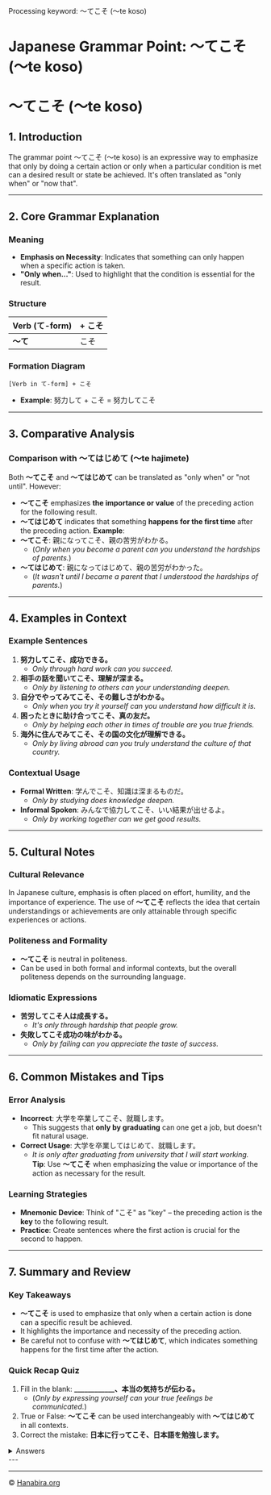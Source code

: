 Processing keyword: ～てこそ (〜te koso)
# Japanese Grammar Point: ～てこそ (〜te koso)
# ～てこそ (〜te koso)
## 1. Introduction
The grammar point ～てこそ (〜te koso) is an expressive way to emphasize that only by doing a certain action or only when a particular condition is met can a desired result or state be achieved. It's often translated as "only when" or "now that".

---
## 2. Core Grammar Explanation
### Meaning
- **Emphasis on Necessity**: Indicates that something can only happen when a specific action is taken.
- **"Only when..."**: Used to highlight that the condition is essential for the result.
### Structure
| **Verb (て-form)** | + こそ |
|--------------------|--------|
| **～て**            | こそ   |
### Formation Diagram
```plaintext
[Verb in て-form] + こそ
```
- **Example**: 努力して + こそ = 努力してこそ
---
## 3. Comparative Analysis
### Comparison with 〜てはじめて (〜te hajimete)
Both **～てこそ** and **〜てはじめて** can be translated as "only when" or "not until". However:
- **～てこそ** emphasizes **the importance or value** of the preceding action for the following result.
- **〜てはじめて** indicates that something **happens for the first time** after the preceding action.
**Example**:
- **～てこそ**: 親になってこそ、親の苦労がわかる。
  - (*Only when you become a parent can you understand the hardships of parents.*)
- **〜てはじめて**: 親になってはじめて、親の苦労がわかった。
  - (*It wasn't until I became a parent that I understood the hardships of parents.*)
---
## 4. Examples in Context
### Example Sentences
1. **努力してこそ、成功できる。**
   - *Only through hard work can you succeed.*
2. **相手の話を聞いてこそ、理解が深まる。**
   - *Only by listening to others can your understanding deepen.*
3. **自分でやってみてこそ、その難しさがわかる。**
   - *Only when you try it yourself can you understand how difficult it is.*
4. **困ったときに助け合ってこそ、真の友だ。**
   - *Only by helping each other in times of trouble are you true friends.*
5. **海外に住んでみてこそ、その国の文化が理解できる。**
   - *Only by living abroad can you truly understand the culture of that country.*
### Contextual Usage
- **Formal Written**: 学んでこそ、知識は深まるものだ。
  - *Only by studying does knowledge deepen.*
- **Informal Spoken**: みんなで協力してこそ、いい結果が出せるよ。
  - *Only by working together can we get good results.*
---
## 5. Cultural Notes
### Cultural Relevance
In Japanese culture, emphasis is often placed on effort, humility, and the importance of experience. The use of **～てこそ** reflects the idea that certain understandings or achievements are only attainable through specific experiences or actions.
### Politeness and Formality
- **～てこそ** is neutral in politeness.
- Can be used in both formal and informal contexts, but the overall politeness depends on the surrounding language.
### Idiomatic Expressions
- **苦労してこそ人は成長する。**
  - *It's only through hardship that people grow.*
- **失敗してこそ成功の味がわかる。**
  - *Only by failing can you appreciate the taste of success.*
---
## 6. Common Mistakes and Tips
### Error Analysis
- **Incorrect**: 大学を卒業してこそ、就職します。
  - This suggests that **only by graduating** can one get a job, but doesn't fit natural usage.
- **Correct Usage**: 大学を卒業してはじめて、就職します。
  - *It is only after graduating from university that I will start working.*
**Tip**: Use **～てこそ** when emphasizing the value or importance of the action as necessary for the result.
### Learning Strategies
- **Mnemonic Device**: Think of "こそ" as "key" – the preceding action is the **key** to the following result.
- **Practice**: Create sentences where the first action is crucial for the second to happen.
---
## 7. Summary and Review
### Key Takeaways
- **～てこそ** is used to emphasize that only when a certain action is done can a specific result be achieved.
- It highlights the importance and necessity of the preceding action.
- Be careful not to confuse with **〜てはじめて**, which indicates something happens for the first time after the action.
### Quick Recap Quiz
1. Fill in the blank: **____________、本当の気持ちが伝わる。**
   - (*Only by expressing yourself can your true feelings be communicated.*)
2. True or False: **～てこそ** can be used interchangeably with **〜てはじめて** in all contexts.
3. Correct the mistake: **日本に行ってこそ、日本語を勉強します。**
<details>
<summary>Answers</summary>
1. **自分の気持ちを言ってこそ、本当の気持ちが伝わる。**
2. **False**. They have similar meanings but are used differently.
3. **日本に行ってはじめて、日本語を勉強します。**
   - Or, if emphasizing that only by going to Japan can you study Japanese deeply:
   - **日本に行ってこそ、日本語を深く学べる。**
</details>
---


---

© [Hanabira.org](https://hanabira.org)
